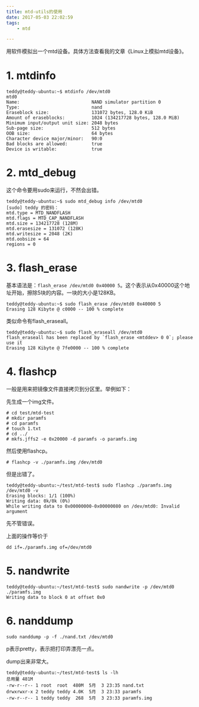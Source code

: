 ```yaml
---
title: mtd-utils的使用
date: 2017-05-03 22:02:59
tags:
	- mtd

---
```


用软件模拟出一个mtd设备。具体方法查看我的文章《Linux上模拟mtd设备》。

# 1. mtdinfo

```
teddy@teddy-ubuntu:~$ mtdinfo /dev/mtd0
mtd0
Name:                           NAND simulator partition 0
Type:                           nand
Eraseblock size:                131072 bytes, 128.0 KiB
Amount of eraseblocks:          1024 (134217728 bytes, 128.0 MiB)
Minimum input/output unit size: 2048 bytes
Sub-page size:                  512 bytes
OOB size:                       64 bytes
Character device major/minor:   90:0
Bad blocks are allowed:         true
Device is writable:             true
```



# 2.  mtd_debug

这个命令要用sudo来运行，不然会出错。

```
teddy@teddy-ubuntu:~$ sudo mtd_debug info /dev/mtd0
[sudo] teddy 的密码： 
mtd.type = MTD_NANDFLASH
mtd.flags = MTD_CAP_NANDFLASH
mtd.size = 134217728 (128M)
mtd.erasesize = 131072 (128K)
mtd.writesize = 2048 (2K)
mtd.oobsize = 64 
regions = 0
```

# 3. flash_erase

基本语法是：`flash_erase /dev/mtd0 0x40000 5`。这个表示从0x40000这个地址开始，擦除5块的内容。一块的大小是128KB。

```
teddy@teddy-ubuntu:~$ sudo flash_erase /dev/mtd0 0x40000 5
Erasing 128 Kibyte @ c0000 -- 100 % complete 
```

类似命令有flash_eraseall。

```
teddy@teddy-ubuntu:~$ sudo flash_eraseall /dev/mtd0
flash_eraseall has been replaced by `flash_erase <mtddev> 0 0`; please use it
Erasing 128 Kibyte @ 7fe0000 -- 100 % complete 
```

# 4. flashcp

一般是用来把镜像文件直接拷贝到分区里。举例如下：

先生成一个img文件。

```
# cd test/mtd-test
# mkdir paramfs
# cd paramfs
# touch 1.txt
# cd ../
# mkfs.jffs2 -e 0x20000 -d paramfs -o paramfs.img
```

然后使用flashcp。

```
# flashcp -v ./paramfs.img /dev/mtd0
```

但是出错了。

```
teddy@teddy-ubuntu:~/test/mtd-test$ sudo flashcp ./paramfs.img /dev/mtd0 -v
Erasing blocks: 1/1 (100%)
Writing data: 0k/0k (0%)
While writing data to 0x00000000-0x00000080 on /dev/mtd0: Invalid argument
```

先不管错误。

上面的操作等价于

```
dd if=./paramfs.img of=/dev/mtd0
```

# 5. nandwrite

```
teddy@teddy-ubuntu:~/test/mtd-test$ sudo nandwrite -p /dev/mtd0 ./paramfs.img 
Writing data to block 0 at offset 0x0
```

# 6. nanddump

```
sudo nanddump -p -f ./nand.txt /dev/mtd0
```

p表示pretty，表示把打印弄漂亮一点。

dump出来非常大。

```
teddy@teddy-ubuntu:~/test/mtd-test$ ls -lh
总用量 481M
-rw-r--r-- 1 root  root  480M  5月  3 23:35 nand.txt
drwxrwxr-x 2 teddy teddy 4.0K  5月  3 23:33 paramfs
-rw-r--r-- 1 teddy teddy  268  5月  3 23:33 paramfs.img
```






